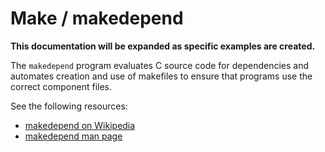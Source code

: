 # Make / makedepend

**This documentation will be expanded as specific examples are created.**

The `makedepend` program evaluates C source code for dependencies and automates
creation and use of makefiles to ensure that programs use the correct component files.

See the following resources:

* [makedepend on Wikipedia](https://en.wikipedia.org/wiki/Makedepend)
* [makedepend man page](https://linux.die.net/man/1/makedepend)
